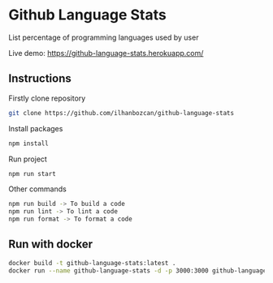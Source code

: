 # Github Language Stats

List percentage of programming languages used by user

Live demo: https://github-language-stats.herokuapp.com/



## Instructions

Firstly clone repository

```bash
git clone https://github.com/ilhanbozcan/github-language-stats
```

Install packages 

```bash
npm install
```
Run project

```bash
npm run start
```

Other commands

```bash
npm run build -> To build a code
npm run lint -> To lint a code
npm run format -> To format a code

```

## Run with docker

```bash
docker build -t github-language-stats:latest .
docker run --name github-language-stats -d -p 3000:3000 github-language-stats:latest
```

